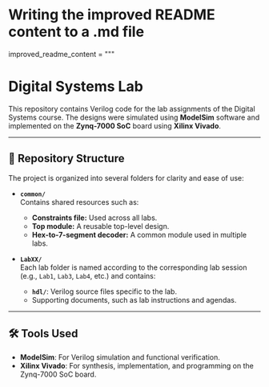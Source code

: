 # Writing the improved README content to a .md file
improved_readme_content = """
# Digital Systems Lab

This repository contains Verilog code for the lab assignments of the Digital Systems course. The designs were simulated using **ModelSim** software and implemented on the **Zynq-7000 SoC** board using **Xilinx Vivado**.

---

## 📂 Repository Structure
The project is organized into several folders for clarity and ease of use:

- **`common/`**  
  Contains shared resources such as:
  - **Constraints file:** Used across all labs.
  - **Top module:** A reusable top-level design.
  - **Hex-to-7-segment decoder:** A common module used in multiple labs.

- **`LabXX/`**  
  Each lab folder is named according to the corresponding lab session (e.g., `Lab1`, `Lab3`, `Lab4`, etc.) and contains:
  - **`hdl/`**: Verilog source files specific to the lab.
  - Supporting documents, such as lab instructions and agendas.

---

## 🛠️ Tools Used
- **ModelSim**: For Verilog simulation and functional verification.
- **Xilinx Vivado**: For synthesis, implementation, and programming on the Zynq-7000 SoC board.